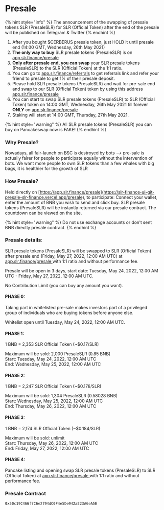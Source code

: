 # Presale

{% hint style="info" %}
The announcement of the swapping of presale tokens SLR (PresaleSLR) for SLR (Official Token) after the end of the presale will be published on Telegram & Twitter
{% endhint %}

1. After you bought $CERBERUS presale token, just HOLD it until presale end (14:00 GMT, Wednesday, 26th May 2021)
2. **The only way to buy** SLR presale tokens (PresaleSLR) is on [app.slr.finance/presale](https://app.slr.finance/presale)
3. **Only after presale end, you can swap** your SLR presale tokens (PresaleSLR) to the SLR (Official Token) at the 1:1 ratio.
4. You can go to [app.slr.finance/referrals](https://slr-finance-ui-git-presale-slr-finance.vercel.app/referral) to get referrals link and refer your friend to presale to get 1% of their presale deposit.
5. Please hold SLR presale tokens (PresaleSLR) and wait for pre-sale end and swap to our SLR (Official Token) token by using this address [app.slr.finance/presale](https://app.slr.finance/presale)
6. You can start to swap SLR presale tokens (PresaleSLR) to SLR (Official Token) token on 14:00 GMT, Wednesday, 26th May 2021 till forever **ONLY** on [app.slr.finance/presale](https://app.slr.finance/presale)
7. Staking will start at 14:00 GMT, Thursday, 27th May 2021.

{% hint style="warning" %}
All SLR presale tokens (PresaleSLR) you can buy on Pancakeswap now is FAKE!
{% endhint %}

### **Why Presale?**&#x20;

Nowadays, all fair-launch on BSC is destroyed by bots --> pre-sale is actually fairer for people to participate equally without the intervention of bots. We want more people to own SLR tokens than a few whales with big bags, it is healthier for the growth of SLR

### **How Presale?**

Held directly on [https://app.slr.finance/presale](https://slr-finance-ui-git-presale-slr-finance.vercel.app/presale), to participate: Connect your wallet, enter the amount of BNB you wish to send and click buy. SLR presale tokens (PresaleSLR) will be instantly returned via our presale contract. The countdown can be viewed on the site.

{% hint style="warning" %}
&#x20;Do not use exchange accounts or don't sent BNB directly presale contract.
{% endhint %}

### **Presale details:**

SLR presale tokens (PresaleSLR) will be swapped to SLR (Official Token) after presale end (Friday, May 27, 2022, 12:00 AM UTC) at [app.slr.finance/presale ](https://slr-finance-ui-git-presale-slr-finance.vercel.app/presale)with 1:1 ratio and without performance fee.

Presale will be open in 3 days, start date: Tuesday, May 24, 2022, 12:00 AM UTC - Friday, May 27, 2022, 12:00 AM UTC.

No Contribution Limit (you can buy any amount you want).

#### PHASE 0:

Taking part in whitelisted pre-sale makes investors part of a privileged group of individuals who are buying tokens before anyone else.

Whitelist open until Tuesday, May 24, 2022, 12:00 AM UTC.

#### PHASE 1:

1 BNB = 2,353 SLR Official Token (\~$0.17/SLR)

Maximum will be sold: 2,000 PresaleSLR (0.85 BNB)\
Start: Tuesday, May 24, 2022, 12:00 AM UTC\
End: Wednesday, May 25, 2022, 12:00 AM UTC

#### PHASE 2:

1 BNB = 2,247 SLR Official Token (\~$0.178/SLR)

Maximum will be sold: 1,304 PresaleSLR (0.58028 BNB)\
Start: Wednesday, May 25, 2022, 12:00 AM UTC\
End: Thursday, May 26, 2022, 12:00 AM UTC

#### PHASE 3:

1 BNB = 2,174 SLR Official Token (\~$0.184/SLR)

Maximum will be sold: unlimit\
Start: Thursday, May 26, 2022, 12:00 AM UTC\
End: Friday, May 27, 2022, 12:00 AM UTC

#### PHASE 4:

Pancake listing and opening swap SLR presale tokens (PresaleSLR) to SLR (Official Token) at [app.slr.finance/presale ](https://slr-finance-ui-git-presale-slr-finance.vercel.app/presale)with 1:1 ratio and without performance fee.

### Presale Contract

`0x50c19C466f7C6e2794dC0F4e5De942a223A6eA5E`
